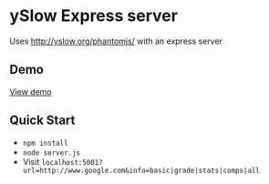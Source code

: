# ySlow Express server

Uses http://yslow.org/phantomjs/ with an express server

## Demo

[View demo](http://yslow.mattderrick.co.uk/?url=http://mattderrick.co.uk&info=all)

## Quick Start

- `npm install`
- `node server.js`
- Visit `localhost:5001?url=http://www.google.com&info=basic|grade|stats|comps|all`